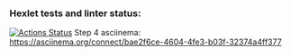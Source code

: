### Hexlet tests and linter status:
[![Actions Status](https://github.com/aydaver/frontend-project-46/actions/workflows/hexlet-check.yml/badge.svg)](https://github.com/aydaver/frontend-project-46/actions)
Step 4 asciinema: https://asciinema.org/connect/bae2f6ce-4604-4fe3-b03f-32374a4ff377